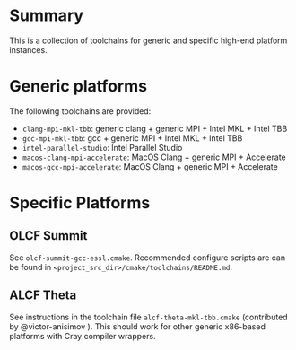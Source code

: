 # Summary
This is a collection of toolchains for generic and specific high-end platform instances.

# Generic platforms

The following toolchains are provided:
- `clang-mpi-mkl-tbb`: generic clang + generic MPI + Intel MKL + Intel TBB
- `gcc-mpi-mkl-tbb`: gcc + generic MPI + Intel MKL + Intel TBB
- `intel-parallel-studio`: Intel Parallel Studio
- `macos-clang-mpi-accelerate`: MacOS Clang + generic MPI + Accelerate
- `macos-gcc-mpi-accelerate`: MacOS Clang + generic MPI + Accelerate

# Specific Platforms

## OLCF Summit

See `olcf-summit-gcc-essl.cmake`. Recommended configure scripts are can be found in `<project_src_dir>/cmake/toolchains/README.md`.

## ALCF Theta

See instructions in the toolchain file `alcf-theta-mkl-tbb.cmake` (contributed by @victor-anisimov ). This should work for other generic x86-based platforms with Cray compiler wrappers.
